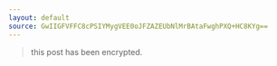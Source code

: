 ```yaml
---
layout: default
source: GwIIGFVFFC8cPSIYMygVEE0oJFZAZEUbNlMrBAtaFwghPXQ+HC8KYg==
---
```


> this post has been encrypted.